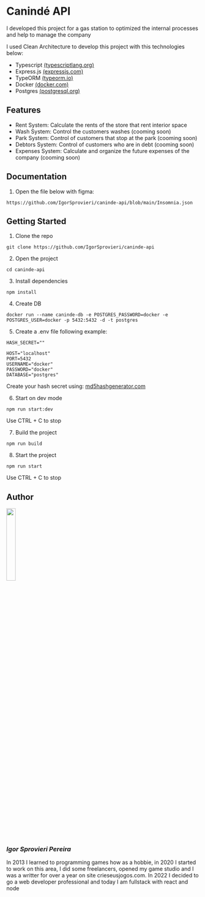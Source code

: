 # Canindé API

I developed this project for a gas station to optimized the internal processes and help to manage the company

I used Clean Architecture to develop this project with this technologies below:

- Typescript [(typescriptlang.org)](https://www.typescriptlang.org)
- Express.js [(expressjs.com)](https://expressjs.com)
- TypeORM [(typeorm.io)](https://typeorm.io)
- Docker [(docker.com)](https://www.docker.com)
- Postgres [(postgresql.org)](https://www.postgresql.org)

## Features

- Rent System: Calculate the rents of the store that rent interior space
- Wash System: Control the customers washes (cooming soon)
- Park System: Control of customers that stop at the park (cooming soon)
- Debtors System: Control of customers who are in debt (cooming soon)
- Expenses System: Calculate and organize the future expenses of the company (cooming soon)

## Documentation

1. Open the file below with figma:

```
https://github.com/IgorSprovieri/caninde-api/blob/main/Insomnia.json
```

## Getting Started

1. Clone the repo

```
git clone https://github.com/IgorSprovieri/caninde-api
```

2. Open the project

```
cd caninde-api
```

3. Install dependencies

```
npm install
```

4. Create DB

```
docker run --name caninde-db -e POSTGRES_PASSWORD=docker -e POSTGRES_USER=docker -p 5432:5432 -d -t postgres
```

5. Create a .env file following example:

```
HASH_SECRET=""

HOST="localhost"
PORT=5432
USERNAME="docker"
PASSWORD="docker"
DATABASE="postgres"
```

Create your hash secret using: [md5hashgenerator.com](https://www.md5hashgenerator.com)

6. Start on dev mode

```
npm run start:dev
```

Use CTRL + C to stop

7. Build the project

```
npm run build
```

8. Start the project

```
npm run start
```

Use CTRL + C to stop

## Author

<img src="./public/myImage.jpeg" width="22%">

### _Igor Sprovieri Pereira_

In 2013 I learned to programming games how as a hobbie, in 2020 I started to work on this area, I did some freelancers, opened my game studio and I was a writter for over a year on site crieseusjogos.com. In 2022 I decided to go a web developer professional and today I am fullstack with react and node
